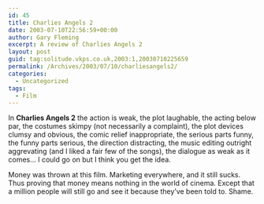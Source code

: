 ```yaml
---
id: 45
title: Charlies Angels 2
date: 2003-07-10T22:56:59+00:00
author: Gary Fleming
excerpt: A review of Charlies Angels 2
layout: post
guid: tag:solitude.vkps.co.uk,2003:1,20030710225659
permalink: /Archives/2003/07/10/charliesangels2/
categories:
  - Uncategorized
tags:
  - Film
---
```

In **Charlies Angels 2** the action is weak, the plot laughable, the acting below par, the costumes skimpy (not necessarily a complaint), the plot devices clumsy and obvious, the comic relief inappropriate, the serious parts funny, the funny parts serious, the direction distracting, the music editing outright aggrevating (and I liked a fair few of the songs), the dialogue as weak as it comes&#8230; I could go on but I think you get the idea.

Money was thrown at this film. Marketing everywhere, and it still sucks. Thus proving that money means nothing in the world of cinema. Except that a million people will still go and see it because they&#8217;ve been told to. Shame.
